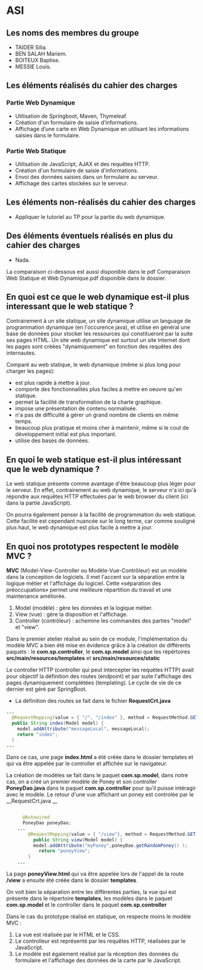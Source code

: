 # ASI


## Les noms des membres du groupe
* TAIDER Silia.
* BEN SALAH Mariem.
* BOITEUX Baptise.
* MESSIE Louis.

## Les éléments réalisés du cahier des charges

### Partie Web Dynamique
* Utilisation de Springboot, Maven, Thymeleaf.
* Création d'un formulaire de saisie d’informations.
* Affichage d’une carte en Web Dynamique en utilisant les informations saisies dans le formulaire.

### Partie Web Statique
* Utilisation de JavaScript, AJAX et des requêtes HTTP.
* Création d'un formulaire de saisie d'informations.
* Envoi des données saisies dans un formulaire au serveur.
* Affichage des cartes stockées sur le serveur.


## Les éléments non-réalisés du cahier des charges
* Appliquer le tutoriel au TP pour la partie du web dynamique.

## Des éléments éventuels réalisés en plus du cahier des charges
* Nada.



La comparaison ci-dessous est aussi disponible dans le pdf Comparaison Web Statique et Web Dynamique.pdf
disponible dans le dossier.



## En quoi est ce que le web dynamique est-il plus interessant que le web statique ?

Contrairement à un site statique, un site dynamique utilise un language de programmation dynamique (en l'occurence java), et utilise en général une base de données pour stocker les ressources qui constitueront par la suite ses pages HTML.
Un site web dynamique est surtout un site Internet dont les pages sont créées "dynamiquement" en fonction des requêtes des internautes.

Comparé au web statique, le web dynamique (même si plus long pour charger les pages):
* est plus rapide à mettre à jour.
* comporte des fonctionnalités plus faciles à mettre en oeuvre qu'en statique.
* permet la facilité de transformation de la charte graphique.
* impose une présentation de contenu normalisée.
* n'a pas de difficulté à gérer un grand nombre de clients en même temps.
* beaucoup plus pratique et moins cher à maintenir, même si le cout de développement initial est plus important.
* utilise des bases de données.

## En quoi le web statique est-il plus intéressant que le web dynamique ?

Le web statique présente comme avantage d'être beaucoup plus léger pour le serveur. En effet, contrairement au web dynamique, le serveur n'a ici qu'à répondre aux requêtes HTTP effectuées par le web browser du client (ici dans la partie JavaScript).

On pourra également penser à la facilité de programmation du web statique. Cette facilité est cependant nuancée sur le long terme, car comme souligné plus haut, le web dynamique est plus facile à mettre à jour.


## En quoi nos prototypes respectent le modèle MVC ?

**MVC** (Model-View-Controller ou Modèle-Vue-Contrôleur) est un modèle dans la conception de logiciels. Il met l'accent sur la séparation entre la logique métier et l'affichage du logiciel. Cette «séparation des préoccupations» permet une meilleure répartition du travail et une maintenance améliorée.

1. Model (modèle) : gère les données et la logique métier.
2. View (vue) : gère la disposition et l'affichage.
3. Controller (contrôleur) : achemine les commandes des parties "model" et "view".

Dans le premier atelier réalisé au sein de ce module, l'implémentation du modèle MVC a bien été mise en évidence grâce à la création de différents paquets : le __com.sp.controller__, le __com.sp.model__ ainsi que les répértoires __src/main/resources/templates__ et __src/main/resources/static__

Le controller HTTP (controller qui peut intercepter les requètes HTTP) avait pour objectif la définition des routes (endpoint) et par suite l'affichage des pages dynamiquement complétées (templating). Le cycle de vie de ce dernier est géré par SpringBoot.
* La définition des routes se fait dans le fichier __RequestCrt.java__ 

``` java
...
  @RequestMapping(value = { "/", "/index" }, method = RequestMethod.GET)
  public String index(Model model) {
  	model.addAttribute("messageLocal", messageLocal);
  	return "index";
  }
...

```
Dans ce cas, une page __index.html__ a été créée dans le dossier templates et qui va être appelée par le controller et affichée sur le navigateur.

La création de modèles se fait dans le paquet __com.sp.model__, dans notre cas, on a créé un premier modèle de Poney et son controller __PoneyDao.java__ dans le paquet __com.sp.controller__ pour qu'il puisse intéragir avec le modèle.
Le retour d'une vue affichant un poney est controlée par le __RequestCrt.java __
``` java

      @Autowired
      PoneyDao poneyDao;
    ...
     	@RequestMapping(value = { "/view"}, method = RequestMethod.GET)
          public String view(Model model) {
          model.addAttribute("myPoney",poneyDao.getRandomPoney() );
            return "poneyView";
        }
    ...
```
La page __poneyView.html__ qui va être appelée lors de l'appel de la route __/view__ a ensuite été créée dans le dossier __templates__.

On voit bien la séparation entre les diffèrentes parties, la vue qui est présente dans le répertoire __templates__, les modèles dans le paquet __com.sp.model__ et le controller dans le paquet __com.sp.controller__

Dans le cas du prototype réalisé en statique, on respecte moins le modèle MVC : 

1. La vue est réalisée par le HTML et le CSS.
2. Le controlleur est représenté par les requêtes HTTP, réalisées par le JavaScript.
3. Le modèle est également réalisé par la réception des données du formulaire et l'affichage des données de la carte par le JavaScript.





